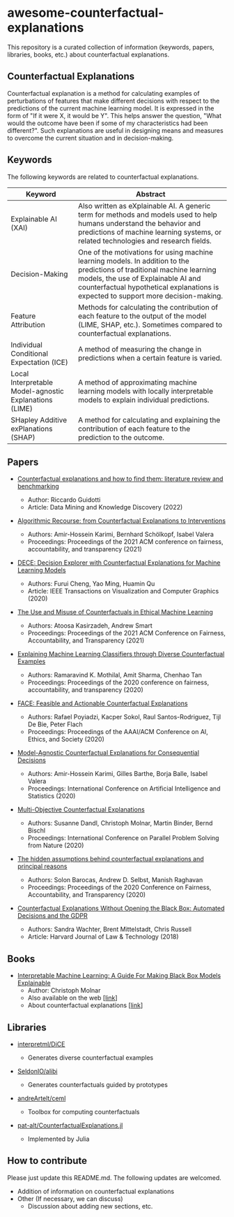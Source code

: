 # awesome-counterfactual-explanations

This repository is a curated collection of information (keywords, papers, libraries, books, etc.) about counterfactual explanations.

## Counterfactual Explanations

Counterfactual explanation is a method for calculating examples of perturbations of features that make different decisions with respect to the predictions of the current machine learning model. 
It is expressed in the form of "If it were X, it would be Y". 
This helps answer the question, "What would the outcome have been if some of my characteristics had been different?". 
Such explanations are useful in designing means and measures to overcome the current situation and in decision-making.

## Keywords

The following keywords are related to counterfactual explanations.

|  Keyword  |  Abstract  |
| ---- | ---- |
|  Explainable AI (XAI)  |  Also written as eXplainable AI. A generic term for methods and models used to help humans understand the behavior and predictions of machine learning systems, or related technologies and research fields.
|  Decision-Making  |  One of the motivations for using machine learning models. In addition to the predictions of traditional machine learning models, the use of Explainable AI and counterfactual hypothetical explanations is expected to support more decision-making.  |
|  Feature Attribution  |  Methods for calculating the contribution of each feature to the output of the model (LIME, SHAP, etc.). Sometimes compared to counterfactual explanations. |
|  Individual Conditional Expectation (ICE)  |   A method of measuring the change in predictions when a certain feature is varied.  |
|  Local Interpretable Model-agnostic Explanations (LIME)  |  A method of approximating machine learning models with locally interpretable models to explain individual predictions.  |
|  SHapley Additive exPlanations (SHAP) |  A method for calculating and explaining the contribution of each feature to the prediction to the outcome.  |

## Papers

- [Counterfactual explanations and how to find them: literature review and benchmarking](https://link.springer.com/article/10.1007/s10618-022-00831-6)
  - Author: Riccardo Guidotti
  - Article: Data Mining and Knowledge Discovery (2022)

- [Algorithmic Recourse: from Counterfactual Explanations to Interventions](https://dl.acm.org/doi/10.1145/3442188.3445899)
  - Authors: Amir-Hossein Karimi, Bernhard Schölkopf, Isabel Valera
  - Proceedings: Proceedings of the 2021 ACM conference on fairness, accountability, and transparency (2021)

- [DECE: Decision Explorer with Counterfactual Explanations for Machine Learning Models](https://ieeexplore.ieee.org/document/9229232)
  - Authors: Furui Cheng, Yao Ming, Huamin Qu
  - Article: IEEE Transactions on Visualization and Computer Graphics (2020)

- [The Use and Misuse of Counterfactuals in Ethical Machine Learning](https://dl.acm.org/doi/10.1145/3442188.3445886)
  - Authors: Atoosa Kasirzadeh, Andrew Smart
  - Proceedings: Proceedings of the 2021 ACM Conference on Fairness, Accountability, and Transparency (2021)

- [Explaining Machine Learning Classifiers through Diverse Counterfactual Examples](https://dl.acm.org/doi/abs/10.1145/3351095.3372850)
  - Authors: Ramaravind K. Mothilal, Amit Sharma, Chenhao Tan
  - Proceedings: Proceedings of the 2020 conference on fairness, accountability, and transparency (2020)

- [FACE: Feasible and Actionable Counterfactual Explanations](https://dl.acm.org/doi/abs/10.1145/3375627.3375850)
  - Authors: Rafael Poyiadzi, Kacper Sokol, Raul Santos-Rodriguez, Tijl De Bie, Peter Flach
  - Proceedings: Proceedings of the AAAI/ACM Conference on AI, Ethics, and Society (2020)

- [Model-Agnostic Counterfactual Explanations for Consequential Decisions](https://proceedings.mlr.press/v108/karimi20a.html)
  - Authors: Amir-Hossein Karimi, Gilles Barthe, Borja Balle, Isabel Valera
  - Proceedings: International Conference on Artificial Intelligence and Statistics (2020)

- [Multi-Objective Counterfactual Explanations](https://link.springer.com/chapter/10.1007/978-3-030-58112-1_31)
  - Authors: Susanne Dandl, Christoph Molnar, Martin Binder, Bernd Bischl 
  - Proceedings: International Conference on Parallel Problem Solving from Nature (2020)

- [The hidden assumptions behind counterfactual explanations and principal reasons](https://dl.acm.org/doi/10.1145/3351095.3372830)
  - Authors: Solon Barocas, Andrew D. Selbst, Manish Raghavan
  - Proceedings: Proceedings of the 2020 Conference on Fairness, Accountability, and Transparency (2020)

- [Counterfactual Explanations Without Opening the Black Box: Automated Decisions and the GDPR](https://heinonline.org/HOL/LandingPage?handle=hein.journals/hjlt31&div=29&id=&page=)
  - Authors: Sandra Wachter, Brent Mittelstadt, Chris Russell
  - Article: Harvard Journal of Law & Technology (2018)

## Books

- [Interpretable Machine Learning: A Guide For Making Black Box Models Explainable](https://www.amazon.co.jp/dp/B09TMWHVB4)
  - Author: Christoph Molnar
  - Also available on the web [[link](https://christophm.github.io/interpretable-ml-book/)]
  - About counterfactual explanations [[link](https://christophm.github.io/interpretable-ml-book/counterfactual.html)]

## Libraries

- [interpretml/DiCE](https://github.com/interpretml/DiCE)
  - Generates diverse counterfactual examples

- [SeldonIO/alibi](https://github.com/SeldonIO/alibi)
    - Generates counterfactuals guided by prototypes

- [andreArtelt/ceml](https://github.com/andreArtelt/ceml)
  - Toolbox for computing counterfactuals

- [pat-alt/CounterfactualExplanations.jl](https://github.com/pat-alt/CounterfactualExplanations.jl)
  - Implemented by Julia

## How to contribute

Please just update this README.md. The following updates are welcomed.

- Addition of information on counterfactual explanations
- Other (If necessary, we can discuss)
  - Discussion about adding new sections, etc.
